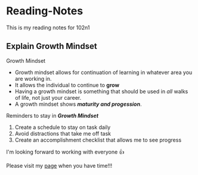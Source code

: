 # Reading-Notes
This is my reading notes for <en>102n1</en>

## Explain Growth Mindset

Growth Mindset

- Growth mindset allows for continuation of learning in whatever area you are working in.
- It allows the individual to continue to **grow**
- Having a growth mindset is something that should be used in *all* walks of life, not just your career.
- A growth mindset shows ***maturity and progession***.

Reminders to stay in ***Growth Mindset***

1. Create a schedule to stay on task daily
2. Avoid distractions that take me off task
3. Create an accomplishment checklist that allows me to see progress

I'm looking forward to working with everyone :thumbsup:

Please visit my [page](https://github.com/jyoung57) when you have time!!!
